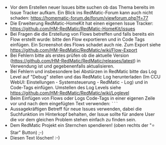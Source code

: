 * Vor dem Erstellen neuer Issues bitte suchen ob das Thema bereits im Issue Tracker aufkam. Ein Blick ins RedMatic-Forum kann auch nicht schaden: https://homematic-forum.de/forum/viewforum.php?f=77
* Die Erweiterung RedMatic-HomeKit hat einen eigenen Issue Tracker: https://github.com/HM-RedMatic/RedMatic-HomeKit/issues
* Bei Fragen die die Erstellung von Flows betreffen und falls bereits ein Flow erstellt wurde: bitte den Flow exportieren und in Code Tags einfügen. Ein Screenshot des Flows schadet auch nie. Zum Export siehe https://github.com/HM-RedMatic/RedMatic/wiki/Flow-Export
* Bei Fehlern bitte als erstes prüfen ob die aktuelle Version (https://github.com/HM-RedMatic/RedMatic/releases/latest) in Verwendung ist und gegebenenfalls aktualisieren. 
* Bei Fehlern und insbesondere bei Abstürzen in RedMatic bitte das Log Level auf "Debug" stellen und das RedMatic Log herunterladen (Im CCU WebUI: Einstellungen - Systemsteuerung - RedMatic - Log) und in Code-Tags einfügen. Umstellen des Log Levels siehe https://github.com/HM-RedMatic/RedMatic/wiki/Loglevel
* Beim Einfügen von Flows oder Logs Code-Tags in einer eigenen Zeile vor und nach dem eingefügten Text verwenden: ` ``` ` 
* Aussagekräftigen Betreff für neue Issues verwenden, dabei die Suchfunktion im Hinterkopf behalten, der Issue sollte für andere User die vor dem gleichen Problem stehen einfach zu finden sein.
* Dem RedMatic Projekt ein Sternchen spendieren! (oben rechts der "⭐️ Star" Button) ;-)
* Diesen Text löschen! :-)
